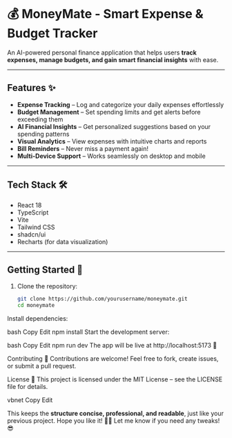 # 💰 MoneyMate - Smart Expense & Budget Tracker  

An AI-powered personal finance application that helps users **track expenses, manage budgets, and gain smart financial insights** with ease.  

---

## Features ✨  

- **Expense Tracking** – Log and categorize your daily expenses effortlessly  
- **Budget Management** – Set spending limits and get alerts before exceeding them  
- **AI Financial Insights** – Get personalized suggestions based on your spending patterns  
- **Visual Analytics** – View expenses with intuitive charts and reports  
- **Bill Reminders** – Never miss a payment again!  
- **Multi-Device Support** – Works seamlessly on desktop and mobile  

---

## Tech Stack 🛠️  

- React 18  
- TypeScript  
- Vite  
- Tailwind CSS  
- shadcn/ui  
- Recharts (for data visualization)  

---

## Getting Started 🚀  

1. Clone the repository:  
   ```bash
   git clone https://github.com/yourusername/moneymate.git
   cd moneymate
Install dependencies:

bash
Copy
Edit
npm install
Start the development server:

bash
Copy
Edit
npm run dev
The app will be live at http://localhost:5173 🚀

Contributing 🤝
Contributions are welcome! Feel free to fork, create issues, or submit a pull request.

License 📝
This project is licensed under the MIT License – see the LICENSE file for details.

vbnet
Copy
Edit

This keeps the **structure concise, professional, and readable**, just like your previous project. Hope you like it! 🚀🔥 Let me know if you need any tweaks! 😎






